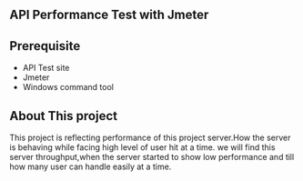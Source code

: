 ## API Performance Test with Jmeter
## Prerequisite
- API Test site
- Jmeter
- Windows command tool
## About This project
This project is reflecting performance of this project server.How the server is behaving while facing high level of user hit at a time.
we will find this server throughput,when the server started to show low performance and till how many user can handle easily at a time.


